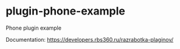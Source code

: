 # plugin-phone-example
Phone plugin example

Documentation: https://developers.rbs360.ru/razrabotka-plaginov/
